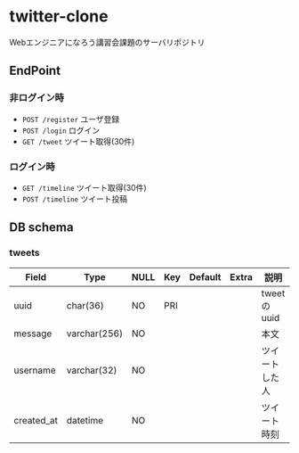 # twitter-clone
Webエンジニアになろう講習会課題のサーバリポジトリ

## EndPoint
### 非ログイン時
* `POST /register` ユーザ登録
* `POST /login` ログイン
* `GET /tweet` ツイート取得(30件)

### ログイン時
* `GET /timeline` ツイート取得(30件)
* `POST /timeline` ツイート投稿

## DB schema
### tweets
| Field        | Type           | NULL   | Key   | Default   | Extra   | 説明             |
| ------------ | -------------- | ------ | ----- | --------- | ------- | ---------------- |
| uuid         | char(36)       | NO     | PRI   |           |         | tweetのuuid      |
| message      | varchar(256)   | NO     |       |           |         | 本文             |
| username     | varchar(32)    | NO     |       |           |         | ツイートした人   |
| created_at   | datetime       | NO     |       |           |         | ツイート時刻     |
